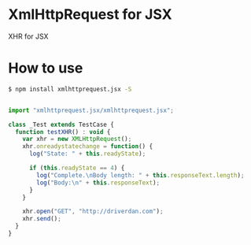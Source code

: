 XmlHttpRequest for JSX
========================

XHR for JSX

How to use
========================

```sh
$ npm install xmlhttprequest.jsx -S
```

```javascript

import "xmlhttprequest.jsx/xmlhttprequest.jsx";

class _Test extends TestCase {
  function testXHR() : void {
    var xhr = new XMLHttpRequest();
    xhr.onreadystatechange = function() {
      log("State: " + this.readyState);

      if (this.readyState == 4) {
        log("Complete.\nBody length: " + this.responseText.length);
        log("Body:\n" + this.responseText);
      }
    }

    xhr.open("GET", "http://driverdan.com");
    xhr.send();
  }
}

```

